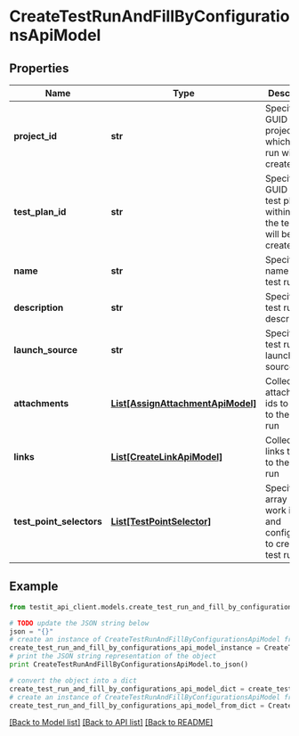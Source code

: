 # CreateTestRunAndFillByConfigurationsApiModel


## Properties
Name | Type | Description | Notes
------------ | ------------- | ------------- | -------------
**project_id** | **str** | Specifies the GUID of the project, in which a test run will be created. | 
**test_plan_id** | **str** | Specifies the GUID of the test plan, within which the test run will be created. | 
**name** | **str** | Specifies the name of the test run. | [optional] 
**description** | **str** | Specifies the test run description. | [optional] 
**launch_source** | **str** | Specifies the test run launch source. | [optional] 
**attachments** | [**List[AssignAttachmentApiModel]**](AssignAttachmentApiModel.md) | Collection of attachment ids to relate to the test run | [optional] 
**links** | [**List[CreateLinkApiModel]**](CreateLinkApiModel.md) | Collection of links to relate to the test run | [optional] 
**test_point_selectors** | [**List[TestPointSelector]**](TestPointSelector.md) | Specifies an array of work items and configuration to create a test run for. | 

## Example

```python
from testit_api_client.models.create_test_run_and_fill_by_configurations_api_model import CreateTestRunAndFillByConfigurationsApiModel

# TODO update the JSON string below
json = "{}"
# create an instance of CreateTestRunAndFillByConfigurationsApiModel from a JSON string
create_test_run_and_fill_by_configurations_api_model_instance = CreateTestRunAndFillByConfigurationsApiModel.from_json(json)
# print the JSON string representation of the object
print CreateTestRunAndFillByConfigurationsApiModel.to_json()

# convert the object into a dict
create_test_run_and_fill_by_configurations_api_model_dict = create_test_run_and_fill_by_configurations_api_model_instance.to_dict()
# create an instance of CreateTestRunAndFillByConfigurationsApiModel from a dict
create_test_run_and_fill_by_configurations_api_model_from_dict = CreateTestRunAndFillByConfigurationsApiModel.from_dict(create_test_run_and_fill_by_configurations_api_model_dict)
```
[[Back to Model list]](../README.md#documentation-for-models) [[Back to API list]](../README.md#documentation-for-api-endpoints) [[Back to README]](../README.md)


